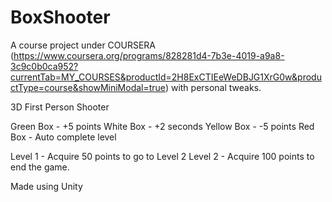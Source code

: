# BoxShooter
A course project under COURSERA  (https://www.coursera.org/programs/828281d4-7b3e-4019-a9a8-3c9c0b0ca952?currentTab=MY_COURSES&productId=2H8ExCTIEeWeDBJG1XrG0w&productType=course&showMiniModal=true) with personal tweaks.

3D First Person Shooter

Green Box - +5 points
White Box - +2 seconds
Yellow Box - -5 points
Red Box - Auto complete level

Level 1 - Acquire 50 points to go to Level 2
Level 2 - Acquire 100 points to end the game.

Made using Unity
